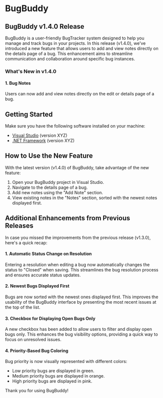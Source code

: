 # BugBuddy
## BugBuddy v1.4.0 Release

BugBuddy is a user-friendly BugTracker system designed to help you manage and track bugs in your projects. In this release (v1.4.0), we've introduced a new feature that allows users to add and view notes directly on the details page of a bug. This enhancement aims to streamline communication and collaboration around specific bug instances.

### What's New in v1.4.0

#### 1. Bug Notes
Users can now add and view notes directly on the edit or details page of a bug.

## Getting Started

Make sure you have the following software installed on your machine:

- [Visual Studio](https://visualstudio.microsoft.com/) (version XYZ)
- [.NET Framework](https://dotnet.microsoft.com/download/dotnet-framework) (version XYZ)

## How to Use the New Feature

With the latest version (v1.4.0) of BugBuddy, take advantage of the new feature:

1. Open your BugBuddy project in Visual Studio.
2. Navigate to the details page of a bug.
3. Add new notes using the "Add Note" section.
4. View existing notes in the "Notes" section, sorted with the newest notes displayed first.

## Additional Enhancements from Previous Releases

In case you missed the improvements from the previous release (v1.3.0), here's a quick recap:

#### 1. Automatic Status Change on Resolution
Entering a resolution when editing a bug now automatically changes the status to "Closed" when saving. This streamlines the bug resolution process and ensures accurate status updates.

#### 2. Newest Bugs Displayed First
Bugs are now sorted with the newest ones displayed first. This improves the usability of the BugBuddy interface by presenting the most recent issues at the top of the list.

#### 3. Checkbox for Displaying Open Bugs Only
A new checkbox has been added to allow users to filter and display open bugs only. This enhances the bug visibility options, providing a quick way to focus on unresolved issues.

#### 4. Priority-Based Bug Coloring
Bug priority is now visually represented with different colors:
- Low priority bugs are displayed in green.
- Medium priority bugs are displayed in orange.
- High priority bugs are displayed in pink.

Thank you for using BugBuddy!